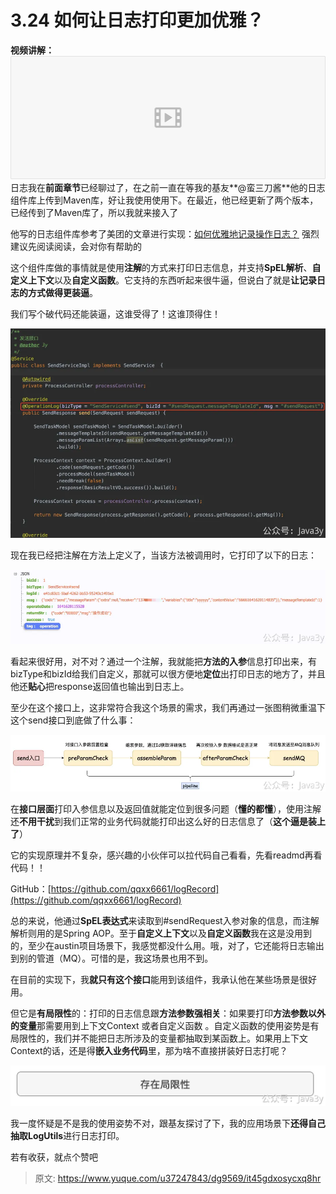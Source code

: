 # 3.24 如何让日志打印更加优雅？

**视频讲解：**
[![8月23日.mp4 (319.06MB)](./img/s8N3fzO01M6XKosa/1715182390798-8898196c-c9e7-4e80-ab68-9f7df75762fe-785561.png)](https://www.yuque.com/u37247843/dg9569/it45gdxosycxq8hr?_lake_card=%7B%22status%22%3A%22done%22%2C%22name%22%3A%228%E6%9C%8823%E6%97%A5.mp4%22%2C%22size%22%3A334558910%2C%22taskId%22%3A%22ub07acdfa-1bda-4815-abd2-e810042aec0%22%2C%22taskType%22%3A%22upload%22%2C%22url%22%3Anull%2C%22cover%22%3Anull%2C%22videoId%22%3A%22inputs%2Fprod%2Fyuque%2F2023%2F1285871%2Fmp4%2F1693750333988-18976039-8496-4811-8f64-629abe127919.mp4%22%2C%22download%22%3Afalse%2C%22__spacing%22%3A%22both%22%2C%22id%22%3A%22H2NIt%22%2C%22margin%22%3A%7B%22top%22%3Atrue%2C%22bottom%22%3Atrue%7D%2C%22card%22%3A%22video%22%7D#H2NIt)日志我在**前面章节**已经聊过了，在之前一直在等我的基友**@蛮三刀酱**他的日志组件库上传到Maven库，好让我使用使用下。在最近，他已经更新了两个版本，已经传到了Maven库了，所以我就来接入了

他写的日志组件库参考了美团的文章进行实现：[如何优雅地记录操作日志？](https://mp.weixin.qq.com/s/JC51S_bI02npm4CE5NEEow) 强烈建议先阅读阅读，会对你有帮助的

这个组件库做的事情就是使用**注解**的方式来打印日志信息，并支持**SpEL解析**、**自定义上下文**以及**自定义函数**。它支持的东西听起来很牛逼，但说白了就是**让记录日志的方式做得更装逼**。

我们写个破代码还能装逼，这谁受得了！这谁顶得住！

![1649657271302-6c03f51c-e9fc-4921-a3f8-992a2340b94f.png](./img/s8N3fzO01M6XKosa/1649657271302-6c03f51c-e9fc-4921-a3f8-992a2340b94f-915792.webp)

现在我已经把注解在方法上定义了，当该方法被调用时，它打印了以下的日志：

![1649657271155-0a7c2a1a-d0fa-4a16-9e3b-b416486a5476.png](./img/s8N3fzO01M6XKosa/1649657271155-0a7c2a1a-d0fa-4a16-9e3b-b416486a5476-146233.webp)

看起来很好用，对不对？通过一个注解，我就能把**方法的入参**信息打印出来，有bizType和bizId给我们自定义，那就可以很方便地**定位**出打印日志的地方了，并且他还**贴心**把response返回值也输出到日志上。

至少在这个接口上，这非常符合我这个场景的需求，我们再通过一张图稍微重温下这个send接口到底做了什么事：

![1649657271041-88b1f4c2-e833-4e2c-9e4b-c9ab0b959322.png](./img/s8N3fzO01M6XKosa/1649657271041-88b1f4c2-e833-4e2c-9e4b-c9ab0b959322-326364.webp)

在**接口层面**打印入参信息以及返回值就能定位到很多问题（**懂的都懂**），使用注解还**不用干扰**到我们正常的业务代码就能打印出这么好的日志信息了（**这个逼是装上了**）

它的实现原理并不复杂，感兴趣的小伙伴可以拉代码自己看看，先看readmd再看代码！！

GitHub：[https://github.com/qqxx6661/logRecord](https://github.com/qqxx6661/logRecord)

总的来说，他通过**SpEL表达式**来读取到#sendRequest入参对象的信息，而注解解析则用的是Spring AOP。至于**自定义上下文**以及**自定义函数**我在这是没用到的，至少在austin项目场景下，我感觉都没什么用。哦，对了，它还能将日志输出到别的管道（MQ）。可惜的是，我这场景也用不到。

在目前的实现下，我**就只有这个接口**能用到该组件，我承认他在某些场景是很好用。

但它是**有局限性**的：打印的日志信息跟**方法参数强相关**：如果要打印**方法参数以外的变量**那需要用到上下文Context 或者自定义函数 。自定义函数的使用姿势是有局限性的，我们并不能把日志所涉及的变量都抽取到某函数上。如果用上下文Context的话，还是得**嵌入业务代码**里，那为啥不直接拼装好日志打呢？

![1649657270832-e53a9673-fde8-4fcd-96a9-fbbb68d5045c.png](./img/s8N3fzO01M6XKosa/1649657270832-e53a9673-fde8-4fcd-96a9-fbbb68d5045c-716330.webp)

我一度怀疑是不是我的使用姿势不对，跟基友探讨了下，我的应用场景下**还得自己抽取LogUtils**进行日志打印。

若有收获，就点个赞吧

 


> 原文: <https://www.yuque.com/u37247843/dg9569/it45gdxosycxq8hr>